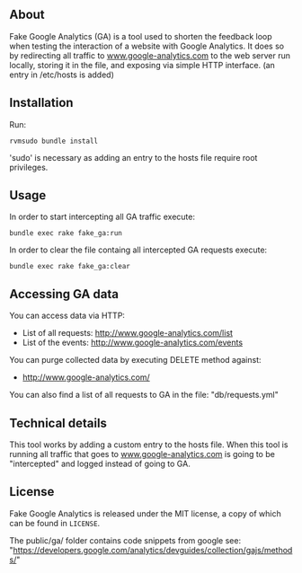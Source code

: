 ## About

Fake Google Analytics (GA)  is a tool used to shorten the feedback loop
when testing the interaction of a website with Google Analytics.
It does so by redirecting all traffic to www.google-analytics.com to the
web server run locally, storing it in the file, and exposing via simple
HTTP interface. (an entry in /etc/hosts is added)

## Installation

Run:

    rvmsudo bundle install

'sudo' is necessary as adding an entry to the hosts file require root 
privileges.

## Usage

In order to start intercepting all GA traffic execute:

    bundle exec rake fake_ga:run

In order to clear the file containg all intercepted GA requests execute:

    bundle exec rake fake_ga:clear

## Accessing GA data

You can access data via HTTP:

  - List of all requests: http://www.google-analytics.com/list
  - List of the events:   http://www.google-analytics.com/events

You can purge collected data by executing DELETE method against:

  - http://www.google-analytics.com/

You can also find a list of all requests to GA in the file: "db/requests.yml"

## Technical details

This tool works by adding a custom entry to the hosts file. When this tool 
is running all traffic that goes to www.google-analytics.com is going to be
"intercepted" and logged instead of going to GA.

## License

Fake Google Analytics is released under the MIT license, a copy of which can be found
in ``LICENSE``.

The public/ga/ folder contains code snippets from google see: "https://developers.google.com/analytics/devguides/collection/gajs/methods/"
